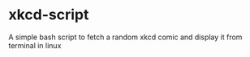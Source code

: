 # xkcd-script
A simple bash script to fetch a random xkcd comic and display it from terminal in linux
